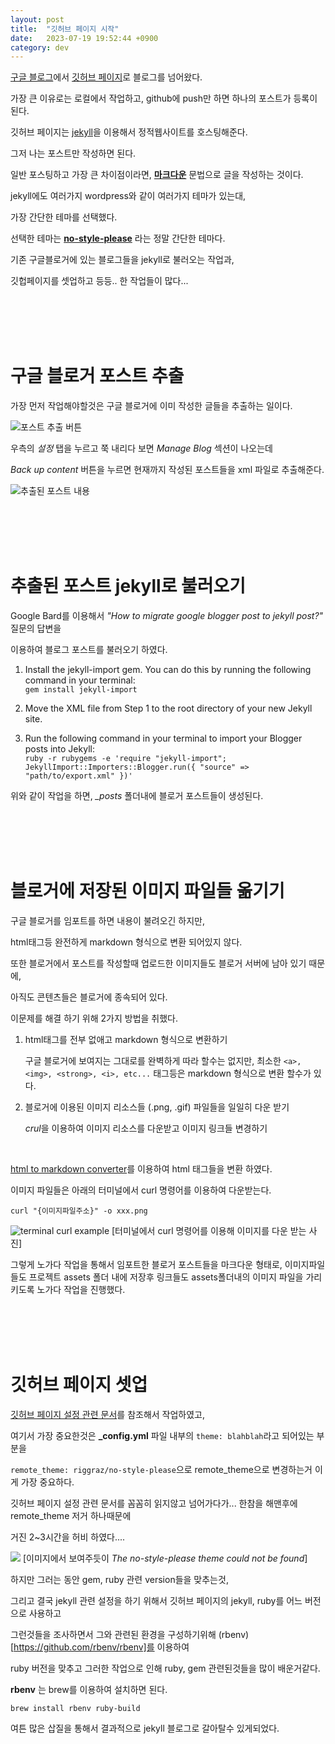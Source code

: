 ```yaml
---
layout: post
title:  "깃허브 페이지 시작"
date:   2023-07-19 19:52:44 +0900
category: dev
---
```


[구글 블로그](https://www.blogger.com/)에서 [깃허브 페이지](https://pages.github.com/)로
블로그를 넘어왔다.  

가장 큰 이유로는 로컬에서 작업하고, github에 push만 하면 하나의 포스트가 등록이 된다.

깃허브 페이지는 [jekyll](https://jekyllrb.com/)을 이용해서 정적웹사이트를 호스팅해준다.

그저 나는 포스트만 작성하면 된다.

일반 포스팅하고 가장 큰 차이점이라면,  **[마크다운](https://www.markdownguide.org/getting-started/)** 문법으로 글을 작성하는 것이다.

jekyll에도 여러가지 wordpress와 같이 여러가지 테마가 있는대,

가장 간단한 테마를 선택했다.

선택한 테마는 [**no-style-please**](https://github.com/riggraz/no-style-please) 라는 정말 간단한 테마다.

기존 구글블로거에 있는 블로그들을 jekyll로 불러오는 작업과,

깃헙페이지를 셋업하고 등등.. 한 작업들이 많다...
  
<br/><br/><br/><br/>

# 구글 블로거 포스트 추출

가장 먼저 작업해야할것은 구글 블로거에 이미 작성한 글들을 추출하는 일이다.

![포스트 추출 버튼](/assets/images/2023/07/19/1.png)

우측의 *설정* 탭을 누르고 쭉 내리다 보면 *Manage Blog* 섹션이 나오는데  

*Back up content* 버튼을 누르면 현재까지 작성된 포스트들을 xml 파일로 추출해준다.

![추출된 포스트 내용](/assets/images/2023/07/19/2.jpeg)

<br/><br/><br/><br/>

# 추출된 포스트 jekyll로 불러오기

Google Bard를 이용해서 *"How to migrate google blogger post to jekyll post?"* 질문의 답변을  

이용하여 블로그 포스트를 불러오기 하였다.

1. Install the jekyll-import gem. You can do this by running the following command in your terminal:   
    ```gem install jekyll-import``` 

2. Move the XML file from Step 1 to the root directory of your new Jekyll site.  

3. Run the following command in your terminal to import your Blogger posts into Jekyll:  
    ```ruby -r rubygems -e 'require "jekyll-import"; JekyllImport::Importers::Blogger.run({ "source" => "path/to/export.xml" })'```

위와 같이 작업을 하면, *_posts* 폴더내에 블로거 포스트들이 생성된다.  

<br/><br/><br/><br/>

# 블로거에 저장된 이미지 파일들 옮기기

구글 블로거를 임포트를 하면 내용이 불려오긴 하지만,  

html태그등 완전하게 markdown 형식으로 변환 되어있지 않다.

또한 블로거에서 포스트를 작성할때 업로드한 이미지들도 블로거 서버에 남아 있기 때문에,

아직도 콘텐츠들은 블로거에 종속되어 있다.

이문제를 해결 하기 위해 2가지 방법을 취했다.

1. html태그를 전부 없애고 markdown 형식으로 변환하기
    
    구글 블로거에 보여지는 그대로를 완벽하게 따라 할수는 없지만, 최소한 ```<a>, <img>, <strong>, <i>, etc...``` 태그등은 markdown 형식으로 변환 할수가 있다.
  

2. 블로거에 이용된 이미지 리소스들 (.png, .gif) 파일들을 일일히 다운 받기  
  
    *crul*을 이용하여 이미지 리소스를 다운받고 이미지 링크들 변경하기  
  
<br />

[html to markdown converter](https://codebeautify.org/html-to-markdown)를 이용하여 html 태그들을 변환 하였다.  

이미지 파일들은 아래의 터미널에서 curl 명령어를 이용하여 다운받는다.  

```curl "{이미지파일주소}" -o xxx.png```  

![terminal curl example](/assets/images/2023/07/19/3.jpeg)
\[터미널에서 curl 명령어를 이용해 이미지를 다운 받는 사진\]

그렇게 노가다 작업을 통해서 임포트한 블로거 포스트들을 마크다운 형태로, 이미지파일들도 프로젝트 assets 폴더 내에 저장후 링크들도 assets폴더내의 이미지 파일을 가리키도록 노가다 작업을 진행했다.

<br /><br /><br /><br />

# 깃허브 페이지 셋업

[깃허브 페이지 설정 관련 문서](https://docs.github.com/en/pages/setting-up-a-github-pages-site-with-jekyll/adding-a-theme-to-your-github-pages-site-using-jekyll#adding-a-theme)를 참조해서 작업하였고,  

여기서 가장 중요한것은 **_config.yml** 파일 내부의 ```theme: blahblah```라고 되어있는 부분을  

```remote_theme: riggraz/no-style-please```으로 remote_theme으로 변경하는거 이게 가장 중요하다.  

깃허브 페이지 설정 관련 문서를 꼼꼼히 읽지않고 넘어가다가... 한참을 해맨후에 remote_theme 저거 하나때문에  

거진 2~3시간을 허비 하였다....  


![](/assets/images/2023/07/19/4.jpeg)
\[이미지에서 보여주듯이 *The no-style-please theme could not be found*\]

하지만 그러는 동안 gem, ruby 관련 version들을 맞추는것,  

그리고 결국 jekyll 관련 설정을 하기 위해서 깃허브 페이지의 jekyll, ruby를 어느 버전으로 사용하고  

그런것들을 조사하면서 그와 관련된 환경을 구성하기위해 (rbenv)[https://github.com/rbenv/rbenv]를 이용하여  

ruby 버전을 맞추고 그러한 작업으로 인해 ruby, gem 관련된것들을 많이 배운거같다.

**rbenv** 는 brew를 이용하여 설치하면 된다.

```brew install rbenv ruby-build```  

여튼 많은 삽질을 통해서 결과적으로 jekyll 블로그로 갈아탈수 있게되었다.  